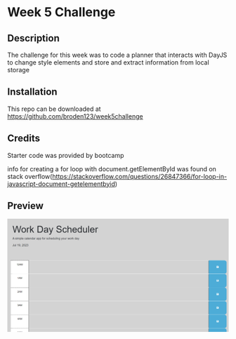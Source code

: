 # Week 5 Challenge

## Description

The challenge for this week was to code a planner that interacts with DayJS to change style elements and store and extract information from local storage

## Installation

This repo can be downloaded at https://github.com/broden123/week5challenge

## Credits

Starter code was provided by bootcamp

info for creating a for loop with document.getElementById was found on stack overflow(https://stackoverflow.com/questions/26847366/for-loop-in-javascript-document-getelementbyid)

## Preview

![Website Preview](/preview.png)
